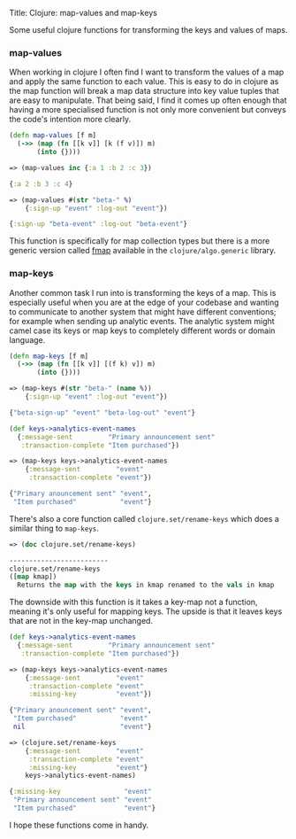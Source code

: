 Title: Clojure: map-values and map-keys

Some useful clojure functions for transforming the keys and values of maps.

### map-values

When working in clojure I often find I want to transform the values of a map and apply the same function to each value. This is easy to do in clojure as the map function will break a map data structure into key value tuples that are easy to manipulate. That being said, I find it comes up often enough that having a more specialised function is not only more convenient but conveys the code's intention more clearly.

```clojure
(defn map-values [f m]
  (->> (map (fn [[k v]] [k (f v)]) m)
       (into {})))

=> (map-values inc {:a 1 :b 2 :c 3})

{:a 2 :b 3 :c 4}

=> (map-values #(str "beta-" %)
    {:sign-up "event" :log-out "event"})

{:sign-up "beta-event" :log-out "beta-event"}
```

This function is specifically for map collection types but there is a more generic version called [fmap](https://github.com/clojure/algo.generic/blob/master/src/main/clojure/clojure/algo/generic/functor.clj#L19) available in the `clojure/algo.generic` library.

### map-keys

Another common task I run into is transforming the keys of a map. This is especially useful when you are at the edge of your codebase and wanting to communicate to another system that might have different conventions; for example when sending up analytic events. The analytic system might camel case its keys or map keys to completely different words or domain language.

```clojure
(defn map-keys [f m]
  (->> (map (fn [[k v]] [(f k) v]) m)
       (into {})))

=> (map-keys #(str "beta-" (name %))
    {:sign-up "event" :log-out "event"})

{"beta-sign-up" "event" "beta-log-out" "event"}

(def keys->analytics-event-names
  {:message-sent         "Primary announcement sent"
   :transaction-complete "Item purchased"})

=> (map-keys keys->analytics-event-names
    {:message-sent         "event"
     :transaction-complete "event"})

{"Primary anouncement sent" "event",
 "Item purchased"           "event"}
```

There's also a core function called `clojure.set/rename-keys` which does a similar thing to `map-keys`.

```clojure
=> (doc clojure.set/rename-keys)

-------------------------
clojure.set/rename-keys
([map kmap])
  Returns the map with the keys in kmap renamed to the vals in kmap
```

The downside with this function is it takes a key-map not a function, meaning it's only useful for mapping keys. The upside is that it leaves keys that are not in the key-map unchanged.

```clojure
(def keys->analytics-event-names
  {:message-sent         "Primary announcement sent"
   :transaction-complete "Item purchased"})

=> (map-keys keys->analytics-event-names
    {:message-sent         "event"
     :transaction-complete "event"
     :missing-key          "event"})

{"Primary anouncement sent" "event",
 "Item purchased"           "event"
 nil                        "event"}

=> (clojure.set/rename-keys
    {:message-sent         "event"
     :transaction-complete "event"
     :missing-key          "event"}
    keys->analytics-event-names)

{:missing-key                "event"
 "Primary announcement sent" "event"
 "Item purchased"            "event"}
```

I hope these functions come in handy.

